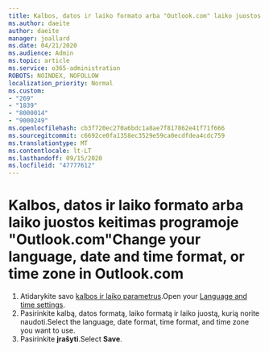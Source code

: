 ```yaml
---
title: Kalbos, datos ir laiko formato arba "Outlook.com" laiko juostos keitimas
ms.author: daeite
author: daeite
manager: joallard
ms.date: 04/21/2020
ms.audience: Admin
ms.topic: article
ms.service: o365-administration
ROBOTS: NOINDEX, NOFOLLOW
localization_priority: Normal
ms.custom:
- "269"
- "1839"
- "8000014"
- "9000249"
ms.openlocfilehash: cb3f720ec270a6bdc1a8ae7f817862e41f71f666
ms.sourcegitcommit: c6692ce0fa1358ec3529e59ca0ecdfdea4cdc759
ms.translationtype: MT
ms.contentlocale: lt-LT
ms.lasthandoff: 09/15/2020
ms.locfileid: "47777612"
---
```

# <a name="change-your-language-date-and-time-format-or-time-zone-in-outlookcom"></a><span data-ttu-id="c1492-102">Kalbos, datos ir laiko formato arba laiko juostos keitimas programoje "Outlook.com"</span><span class="sxs-lookup"><span data-stu-id="c1492-102">Change your language, date and time format, or time zone in Outlook.com</span></span>

1. <span data-ttu-id="c1492-103">Atidarykite savo [kalbos ir laiko parametrus](https://go.microsoft.com/fwlink/?linkid=2085505).</span><span class="sxs-lookup"><span data-stu-id="c1492-103">Open your [Language and time settings](https://go.microsoft.com/fwlink/?linkid=2085505).</span></span>
1. <span data-ttu-id="c1492-104">Pasirinkite kalbą, datos formatą, laiko formatą ir laiko juostą, kurią norite naudoti.</span><span class="sxs-lookup"><span data-stu-id="c1492-104">Select the language, date format, time format, and time zone you want to use.</span></span>
1. <span data-ttu-id="c1492-105">Pasirinkite **įrašyti**.</span><span class="sxs-lookup"><span data-stu-id="c1492-105">Select **Save**.</span></span>